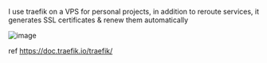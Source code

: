 I use traefik on a VPS for personal projects, in addition to reroute services, it generates SSL certificates & renew them automatically

![image](https://github.com/user-attachments/assets/35debd9f-4983-40e4-b14d-895361e0bee5)

ref https://doc.traefik.io/traefik/
